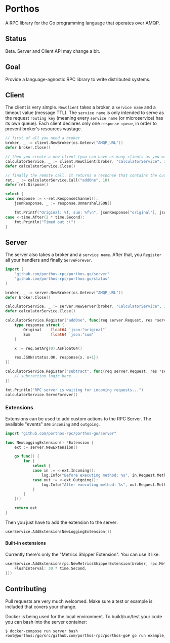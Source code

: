 # Porthos

A RPC library for the Go programming language that operates over AMQP.

## Status

Beta. Server and Client API may change a bit.

## Goal

Provide a language-agnostic RPC library to write distributed systems.

## Client

The client is very simple. `NewClient` takes a broker, a `service name` and a timeout value (message TTL). The `service name` is only intended to serve as the request `routing key` (meaning every `service name` (or microservice) has its own queue). Each client declares only one `response queue`, in order to prevent broker's resources wastage.


```go
// first of all you need a broker
broker, _ := client.NewBroker(os.Getenv("AMQP_URL"))
defer broker.Close()

// then you create a new client (you can have as many clients as you want using the same broker)
calculatorService, _ := client.NewClient(broker, "CalculatorService", 120)
defer calculatorService.Close()

// finally the remote call. It returns a response that contains the output channel.
ret, _ := calculatorService.Call("addOne", 10)
defer ret.Dispose()

select {
case response := <-ret.ResponseChannel():
    jsonResponse, _ := response.UnmarshalJSON()

    fmt.Printf("Original: %f, sum: %f\n", jsonResponse["original"], jsonResponse["sum"])
case <-time.After(2 * time.Second):
    fmt.Println("Timed out :(")
}
```

## Server

The server also takes a broker and a `service name`. After that, you `Register` all your handlers and finally `ServeForever`.

```go
import (
	"github.com/porthos-rpc/porthos-go/server"
	"github.com/porthos-rpc/porthos-go/status"
)

broker, _ := server.NewBroker(os.Getenv("AMQP_URL"))
defer broker.Close()

calculatorService, _ := server.NewServer(broker, "CalculatorService", 10, false)
defer calculatorService.Close()

calculatorService.Register("addOne", func(req server.Request, res *server.Response) {
    type response struct {
        Original    float64 `json:"original"`
        Sum         float64 `json:"sum"`
    }

    x := req.GetArg(0).AsFloat64()

    res.JSON(status.OK, response{x, x+1})
})

calculatorService.Register("subtract", func(req server.Request, res *server.Response) {
    // subtraction logic here...
})

fmt.Println("RPC server is waiting for incoming requests...")
calculatorService.ServeForever()
```

### Extensions

Extensions can be used to add custom actions to the RPC Server. The available "events" are `incoming` and `outgoing`.

```go
import "github.com/porthos-rpc/porthos-go/server"

func NewLoggingExtension() *Extension {
	ext := server.NewExtension()

	go func() {
		for {
			select {
			case in := <-ext.Incoming():
				log.Info("Before executing method: %s", in.Request.MethodName)
			case out := <-ext.Outgoing():
				log.Info("After executing method: %s", out.Request.MethodName)
			}
		}
	}()

	return ext
}
```

Then you just have to add the extension to the server:

```go
userService.AddExtension(NewLoggingExtension())
```

#### Built-in extensions

Currently there's only the "Metrics Shipper Extension". You can use it like:

```go
userService.AddExtension(rpc.NewMetricsShipperExtension(broker, rpc.MetricsShipperConfig{
	FlushInterval: 30 * time.Second,
}))
```

## Contributing

Pull requests are very much welcomed. Make sure a test or example is included that covers your change.

Docker is being used for the local environment. To build/run/test your code you can bash into the server container:

```sh
$ docker-compose run server bash
root@porthos:/go/src/github.com/porthos-rpc/porthos-go# go run example_client.go
```

